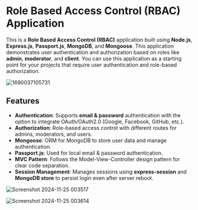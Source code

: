 
# Role Based Access Control (RBAC) Application

This is a **Role Based Access Control (RBAC)** application built using **Node.js**, **Express.js**, **Passport.js**, **MongoDB**, and **Mongoose**. This application demonstrates user authentication and authorization based on roles like **admin**, **moderator**, and **client**. You can use this application as a starting point for your projects that require user authentication and role-based authorization.



![1690037105731](https://github.com/user-attachments/assets/d2d45862-62da-45bc-8a52-3f337faec651)




## Features

- **Authentication**: Supports **email & password** authentication with the option to integrate OAuth/OAuth2.0 (Google, Facebook, GitHub, etc.).
- **Authorization**: Role-based access control with different routes for admins, moderators, and users.
- **Mongoose**: ORM for MongoDB to store user data and manage authentication.
- **Passport.js**: Used for local email & password authentication.
- **MVC Pattern**: Follows the Model-View-Controller design pattern for clear code separation.
- **Session Management**: Manages sessions using **express-session** and **MongoDB store** to persist login even after server reboot.


![Screenshot 2024-11-25 003517](https://github.com/user-attachments/assets/c7156fc5-feb5-493f-ac02-efe32040916e)



![Screenshot 2024-11-25 003614](https://github.com/user-attachments/assets/b0bfc81d-1d5c-4f1f-b43b-3a215305f5c5)




